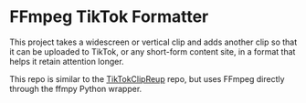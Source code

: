 # FFmpeg TikTok Formatter
This project takes a widescreen or vertical clip and adds another clip so that it can be uploaded to TikTok, or any short-form content site, in a format that helps it retain attention longer.

This repo is similar to the [TikTokClipReup](github.com/Geeoon/TikTokClipReup) repo, but uses FFmpeg directly through the ffmpy Python wrapper.